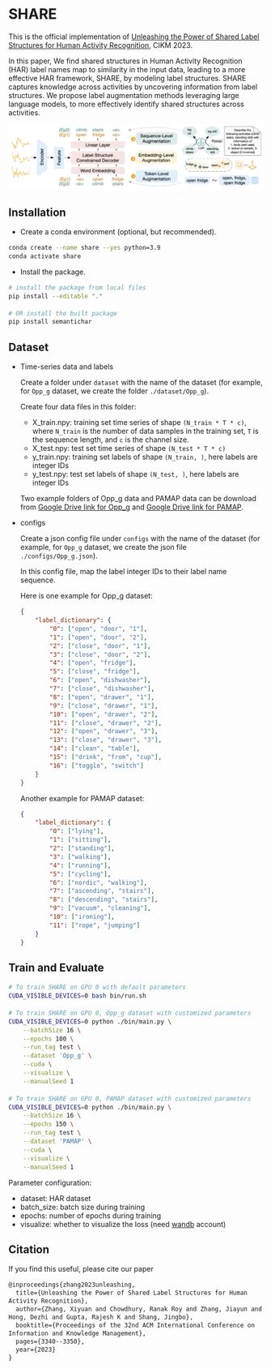 # SHARE
This is the official implementation of [Unleashing the Power of Shared Label Structures for Human Activity Recognition](https://arxiv.org/abs/2301.03462), CIKM 2023. 

In this paper, We find shared structures in Human Activity Recognition (HAR) label names map to similarity in the input data, leading to a more effective HAR framework, SHARE, by modeling label structures. SHARE captures knowledge across activities by uncovering information from label structures. We propose label augmentation methods leveraging large language models, to more effectively identify shared structures across activities. 

![](./model.png)

## Installation

- Create a conda environment (optional, but recommended).

```sh
conda create --name share --yes python=3.9 
conda activate share
```

- Install the package.

```sh
# install the package from local files
pip install --editable "."

# OR install the built package 
pip install semantichar
```

## Dataset 

* Time-series data and labels

  Create a folder under `dataset` with the name of the dataset (for example, for `Opp_g` dataset, we create the folder `./dataset/Opp_g`). 

  Create four data files in this folder: 

  * X_train.npy: training set time series of shape `(N_train * T * c)`, where `N_train` is the number of data samples in the training set, `T` is the sequence length, and `c` is the channel size.
  * X_test.npy: test set time series of shape `(N_test * T * c)`
  * y_train.npy: training set labels of shape `(N_train, )`, here labels are integer IDs
  * y_test.npy: test set labels of shape `(N_test, )`, here labels are integer IDs

  Two example folders of Opp_g data and PAMAP data can be download from [Google Drive link for Opp_g](https://drive.google.com/drive/folders/1srAdne1egaa-Ipw8VvUMUQu_qVz8-UA1?usp=drive_link) and [Google Drive link for PAMAP](https://drive.google.com/drive/folders/1C7rbGYZLJfGH5T1otdeBW40A-7lwYnzp?usp=sharing).

* configs

  Create a json config file under `configs`  with the name of the dataset (for example, for `Opp_g` dataset, we create the json file `./configs/Opp_g.json`). 

  In this config file, map the label integer IDs to their label name sequence. 

  Here is one example for Opp_g dataset:

  ```json
  {
      "label_dictionary": {
          "0": ["open", "door", "1"],
          "1": ["open", "door", "2"],
          "2": ["close", "door", "1"],
          "3": ["close", "door", "2"],
          "4": ["open", "fridge"],
          "5": ["close", "fridge"],
          "6": ["open", "dishwasher"],
          "7": ["close", "dishwasher"],
          "8": ["open", "drawer", "1"],
          "9": ["close", "drawer", "1"],
          "10": ["open", "drawer", "2"],
          "11": ["close", "drawer", "2"],
          "12": ["open", "drawer", "3"],
          "13": ["close", "drawer", "3"],
          "14": ["clean", "table"],
          "15": ["drink", "from", "cup"],
          "16": ["toggle", "switch"]
      }
  }
  ```

  Another example for PAMAP dataset:

  ```json
  {
      "label_dictionary": {
          "0": ["lying"],
          "1": ["sitting"],
          "2": ["standing"],
          "3": ["walking"],
          "4": ["running"],
          "5": ["cycling"],
          "6": ["nordic", "walking"],
          "7": ["ascending", "stairs"],
          "8": ["descending", "stairs"],
          "9": ["vacuum", "cleaning"],
          "10": ["ironing"],
          "11": ["rope", "jumping"]
      }
  }
  ```

## Train and Evaluate

```bash
# To train SHARE on GPU 0 with default parameters
CUDA_VISIBLE_DEVICES=0 bash bin/run.sh

# To train SHARE on GPU 0, Opp_g dataset with customized parameters
CUDA_VISIBLE_DEVICES=0 python ./bin/main.py \
    --batchSize 16 \
    --epochs 100 \
    --run_tag test \
    --dataset 'Opp_g' \
    --cuda \
    --visualize \
    --manualSeed 1

# To train SHARE on GPU 0, PAMAP dataset with customized parameters
CUDA_VISIBLE_DEVICES=0 python ./bin/main.py \
    --batchSize 16 \
    --epochs 150 \
    --run_tag test \
    --dataset 'PAMAP' \
    --cuda \
    --visualize \
    --manualSeed 1
```

Parameter configuration:

- dataset: HAR dataset 
- batch_size: batch size during training
- epochs: number of epochs during training
- visualize: whether to visualize the loss (need [wandb](https://docs.wandb.ai/quickstart) account)

## Citation

If you find this useful, please cite our paper

```
@inproceedings{zhang2023unleashing,
  title={Unleashing the Power of Shared Label Structures for Human Activity Recognition},
  author={Zhang, Xiyuan and Chowdhury, Ranak Roy and Zhang, Jiayun and Hong, Dezhi and Gupta, Rajesh K and Shang, Jingbo},
  booktitle={Proceedings of the 32nd ACM International Conference on Information and Knowledge Management},
  pages={3340--3350},
  year={2023}
}
```

